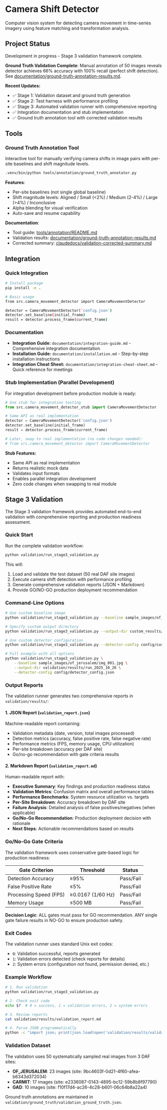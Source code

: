 # Camera Shift Detector

Computer vision system for detecting camera movement in time-series imagery using feature matching and transformation analysis.

## Project Status

Development in progress - Stage 3 validation framework complete.

**Ground Truth Validation Complete**: Manual annotation of 50 images reveals detector achieves 66% accuracy with 100% recall (perfect shift detection). See [documentation/ground-truth-annotation-results.md](documentation/ground-truth-annotation-results.md).

**Recent Updates:**
- ✅ Stage 1: Validation dataset and ground truth generation
- ✅ Stage 2: Test harness with performance profiling
- ✅ Stage 3: Automated validation runner with comprehensive reporting
- ✅ Integration documentation and stub implementation
- ✅ Ground truth annotation tool with corrected validation results

## Tools

### Ground Truth Annotation Tool

Interactive tool for manually verifying camera shifts in image pairs with per-site baselines and shift magnitude levels.

```bash
.venv/bin/python tools/annotation/ground_truth_annotator.py
```

**Features**:
- Per-site baselines (not single global baseline)
- Shift magnitude levels: Aligned / Small (<2%) / Medium (2-4%) / Large (>4%) / Inconclusive
- Alpha blending for visual verification
- Auto-save and resume capability

**Documentation**:
- Tool guide: [tools/annotation/README.md](tools/annotation/README.md)
- Validation results: [documentation/ground-truth-annotation-results.md](documentation/ground-truth-annotation-results.md)
- Corrected summary: [claudedocs/validation-corrected-summary.md](claudedocs/validation-corrected-summary.md)

## Integration

### Quick Integration

```bash
# Install package
pip install -e .

# Basic usage
from src.camera_movement_detector import CameraMovementDetector

detector = CameraMovementDetector('config.json')
detector.set_baseline(initial_frame)
result = detector.process_frame(current_frame)
```

### Documentation

- **Integration Guide:** `documentation/integration-guide.md` - Comprehensive integration documentation
- **Installation Guide:** `documentation/installation.md` - Step-by-step installation instructions
- **Integration Cheat Sheet:** `documentation/integration-cheat-sheet.md` - Quick reference for meetings

### Stub Implementation (Parallel Development)

For integration development before production module is ready:

```python
# Use stub for integration testing
from src.camera_movement_detector_stub import CameraMovementDetector

# Same API as real implementation
detector = CameraMovementDetector('config.json')
detector.set_baseline(initial_frame)
result = detector.process_frame(current_frame)

# Later, swap to real implementation (no code changes needed):
# from src.camera_movement_detector import CameraMovementDetector
```

**Stub Features:**
- Same API as real implementation
- Returns realistic mock data
- Validates input formats
- Enables parallel integration development
- Zero code changes when swapping to real module

## Stage 3 Validation

The Stage 3 validation framework provides automated end-to-end validation with comprehensive reporting and production readiness assessment.

### Quick Start

Run the complete validation workflow:

```bash
python validation/run_stage3_validation.py
```

This will:
1. Load and validate the test dataset (50 real DAF site images)
2. Execute camera shift detection with performance profiling
3. Generate comprehensive validation reports (JSON + Markdown)
4. Provide GO/NO-GO production deployment recommendation

### Command-Line Options

```bash
# Use custom baseline image
python validation/run_stage3_validation.py --baseline sample_images/of_jerusalem/img_001.jpg

# Specify custom output directory
python validation/run_stage3_validation.py --output-dir custom_results/

# Use custom detector configuration
python validation/run_stage3_validation.py --detector-config config/custom_config.json

# Full example with all options
python validation/run_stage3_validation.py \
    --baseline sample_images/of_jerusalem/img_001.jpg \
    --output-dir validation/results/run_2025_10_26 \
    --detector-config config/detector_config.json
```

### Output Reports

The validation runner generates two comprehensive reports in `validation/results/`:

#### 1. JSON Report (`validation_report.json`)

Machine-readable report containing:
- Validation metadata (date, version, total images processed)
- Detection metrics (accuracy, false positive rate, false negative rate)
- Performance metrics (FPS, memory usage, CPU utilization)
- Per-site breakdown (accuracy per DAF site)
- Go/no-go recommendation with gate criteria results

#### 2. Markdown Report (`validation_report.md`)

Human-readable report with:
- **Executive Summary**: Key findings and production readiness status
- **Validation Metrics**: Confusion matrix and overall performance tables
- **Performance Benchmarks**: System resource utilization vs. targets
- **Per-Site Breakdown**: Accuracy breakdown by DAF site
- **Failure Analysis**: Detailed analysis of false positives/negatives (when applicable)
- **Go/No-Go Recommendation**: Production deployment decision with rationale
- **Next Steps**: Actionable recommendations based on results

### Go/No-Go Gate Criteria

The validation framework uses conservative gate-based logic for production readiness:

| Gate Criterion | Threshold | Status |
|----------------|-----------|--------|
| Detection Accuracy | ≥95% | Pass/Fail |
| False Positive Rate | ≤5% | Pass/Fail |
| Processing Speed (FPS) | ≥0.0167 (1/60 Hz) | Pass/Fail |
| Memory Usage | ≤500 MB | Pass/Fail |

**Decision Logic**: ALL gates must pass for GO recommendation. ANY single gate failure results in NO-GO to ensure production safety.

### Exit Codes

The validation runner uses standard Unix exit codes:

- `0`: Validation successful, reports generated
- `1`: Validation errors detected (check reports for details)
- `2`: System errors (configuration not found, permission denied, etc.)

### Example Workflow

```bash
# 1. Run validation
python validation/run_stage3_validation.py

# 2. Check exit code
echo $?  # 0 = success, 1 = validation errors, 2 = system errors

# 3. Review reports
cat validation/results/validation_report.md

# 4. Parse JSON programmatically
python -c "import json; print(json.load(open('validation/results/validation_report.json'))['go_no_go']['recommendation'])"
```

### Validation Dataset

The validation uses 50 systematically sampled real images from 3 DAF sites:
- **OF_JERUSALEM**: 23 images (site: 9bc4603f-0d21-4f60-afea-b6343d372034)
- **CARMIT**: 17 images (site: e2336087-0143-4895-bc12-59b8b8f97790)
- **GAD**: 10 images (site: f10f17d4-ac26-4c28-b601-06c64b8a22a4)

Ground truth annotations are maintained in `validation/ground_truth/validation_ground_truth.json`.
